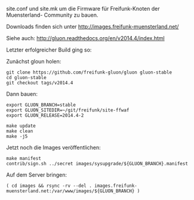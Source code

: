 
site.conf und site.mk um die Firmware für Freifunk-Knoten der Muensterland-
Community zu bauen.

Downloads finden sich unter http://images.freifunk-muensterland.net/

Siehe auch: http://gluon.readthedocs.org/en/v2014.4/index.html

Letzter erfolgreicher Build ging so:

Zunächst gloun holen:
```
git clone https://github.com/freifunk-gluon/gluon gluon-stable
cd gluon-stable
git checkout tags/v2014.4
```

Dann bauen:
```
export GLUON_BRANCH=stable
export GLUON_SITEDIR=~/git/freifunk/site-ffwaf
export GLUON_RELEASE=2014.4-2

make update
make clean
make -j5
```

Jetzt noch die Images veröffentlichen:
```
make manifest
contrib/sign.sh ../secret images/sysupgrade/${GLUON_BRANCH}.manifest
```

Auf dem Server bringen:

```
( cd images && rsync -rv --del . images.freifunk-muensterland.net:/var/www/images/${GLUON_BRANCH} )
```
